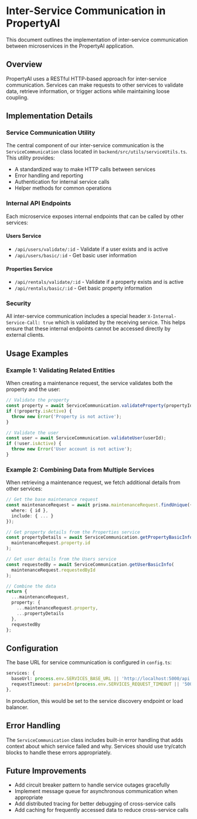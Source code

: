 # Inter-Service Communication in PropertyAI

This document outlines the implementation of inter-service communication between microservices in the PropertyAI application.

## Overview

PropertyAI uses a RESTful HTTP-based approach for inter-service communication. Services can make requests to other services to validate data, retrieve information, or trigger actions while maintaining loose coupling.

## Implementation Details

### Service Communication Utility

The central component of our inter-service communication is the `ServiceCommunication` class located in `backend/src/utils/serviceUtils.ts`. This utility provides:

- A standardized way to make HTTP calls between services
- Error handling and reporting
- Authentication for internal service calls
- Helper methods for common operations

### Internal API Endpoints

Each microservice exposes internal endpoints that can be called by other services:

#### Users Service
- `/api/users/validate/:id` - Validate if a user exists and is active
- `/api/users/basic/:id` - Get basic user information

#### Properties Service
- `/api/rentals/validate/:id` - Validate if a property exists and is active
- `/api/rentals/basic/:id` - Get basic property information

### Security

All inter-service communication includes a special header `X-Internal-Service-Call: true` which is validated by the receiving service. This helps ensure that these internal endpoints cannot be accessed directly by external clients.

## Usage Examples

### Example 1: Validating Related Entities

When creating a maintenance request, the service validates both the property and the user:

```typescript
// Validate the property
const property = await ServiceCommunication.validateProperty(propertyId);
if (!property.isActive) {
  throw new Error('Property is not active');
}

// Validate the user
const user = await ServiceCommunication.validateUser(userId);
if (!user.isActive) {
  throw new Error('User account is not active');
}
```

### Example 2: Combining Data from Multiple Services

When retrieving a maintenance request, we fetch additional details from other services:

```typescript
// Get the base maintenance request
const maintenanceRequest = await prisma.maintenanceRequest.findUnique({
  where: { id },
  include: { ... }
});

// Get property details from the Properties service
const propertyDetails = await ServiceCommunication.getPropertyBasicInfo(
  maintenanceRequest.property.id
);

// Get user details from the Users service
const requestedBy = await ServiceCommunication.getUserBasicInfo(
  maintenanceRequest.requestedById
);

// Combine the data
return {
  ...maintenanceRequest,
  property: {
    ...maintenanceRequest.property,
    ...propertyDetails
  },
  requestedBy
};
```

## Configuration

The base URL for service communication is configured in `config.ts`:

```typescript
services: {
  baseUrl: process.env.SERVICES_BASE_URL || 'http://localhost:5000/api',
  requestTimeout: parseInt(process.env.SERVICES_REQUEST_TIMEOUT || '5000'),
},
```

In production, this would be set to the service discovery endpoint or load balancer.

## Error Handling

The `ServiceCommunication` class includes built-in error handling that adds context about which service failed and why. Services should use try/catch blocks to handle these errors appropriately.

## Future Improvements

- Add circuit breaker pattern to handle service outages gracefully
- Implement message queue for asynchronous communication when appropriate
- Add distributed tracing for better debugging of cross-service calls
- Add caching for frequently accessed data to reduce cross-service calls 